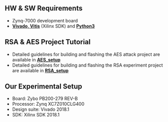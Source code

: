 ## HW & SW Requirements

- Zynq-7000 development board
- [**Vivado, Vitis**](https://www.xilinx.com/support/download.html) (Xilinx SDK) and [**Python3**](https://www.python.org/downloads/)

## RSA & AES Project Tutorial 

- Detailed guidelines for building and flashing the AES attack project are available in [**AES_setup**](https://github.com/Remote-HWA/SideLine/tree/master/attack_setup/AES_setup)
- Detailed guidelines for building and flashing the RSA experiment project are available in [**RSA_setup**](https://github.com/Remote-HWA/SideLine/tree/master/attack_setup/RSA_setup)

## Our Experimental Setup

- Board: Zybo PB200-279 REV-B
- Processor: Zynq XC7Z010CLG400
- Design suite: Vivado 2018.1
- SDK: Xilinx SDK 2018.1









